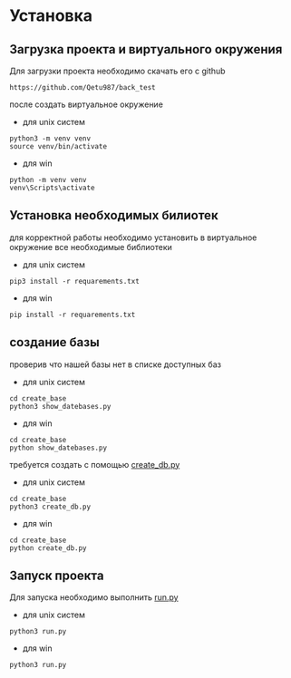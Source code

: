 # Установка 
## Загрузка проекта и виртуального окружения
Для загрузки проекта необходимо скачать его с github 
```commandline
https://github.com/Qetu987/back_test
```
после создать виртуальное окружение
- для unix систем
```commandline
python3 -m venv venv 
source venv/bin/activate
```
- для win
```commandline
python -m venv venv 
venv\Scripts\activate
```

## Установка необходимых билиотек
для корректной работы необходимо установить в виртуальное окружение все необходимые библиотеки 
- для unix систем
```commandline
pip3 install -r requarements.txt
```
- для win
```commandline
pip install -r requarements.txt
```

## создание базы
проверив что нашей базы нет в списке доступных баз 
- для unix систем
```commandline
cd create_base
python3 show_datebases.py
```
- для win
```commandline
cd create_base
python show_datebases.py
```
требуется создать с помощью [create_db.py](./create_base/create_db.py)
- для unix систем
```commandline
cd create_base
python3 create_db.py
```
- для win
```commandline
cd create_base
python create_db.py
```

## Запуск проекта 
Для запуска необходимо выполнить [run.py](./run.py)
- для unix систем
```commandline
python3 run.py
```
- для win
```commandline
python3 run.py
```